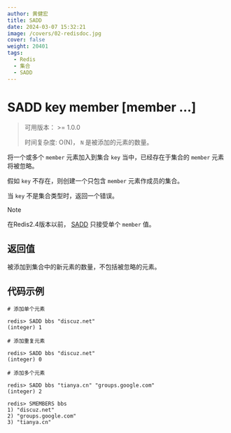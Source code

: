 ```yaml
---
author: 黄健宏
title: SADD
date: 2024-03-07 15:32:21
image: /covers/02-redisdoc.jpg
cover: false
weight: 20401
tags:
  - Redis
  - 集合
  - SADD
---
```


# SADD key member [member …]

> 可用版本： >= 1.0.0
> 
> 时间复杂度: O(N)， `N` 是被添加的元素的数量。

将一个或多个 `member` 元素加入到集合 `key` 当中，已经存在于集合的 `member` 元素将被忽略。

假如 `key` 不存在，则创建一个只包含 `member` 元素作成员的集合。

当 `key` 不是集合类型时，返回一个错误。

Note

在Redis2.4版本以前， [SADD](../../02-redisdoc/04-set/01-sadd/) 只接受单个 `member` 值。

## 返回值

被添加到集合中的新元素的数量，不包括被忽略的元素。

## 代码示例

```shell
# 添加单个元素

redis> SADD bbs "discuz.net"
(integer) 1

# 添加重复元素

redis> SADD bbs "discuz.net"
(integer) 0

# 添加多个元素

redis> SADD bbs "tianya.cn" "groups.google.com"
(integer) 2

redis> SMEMBERS bbs
1) "discuz.net"
2) "groups.google.com"
3) "tianya.cn"
```